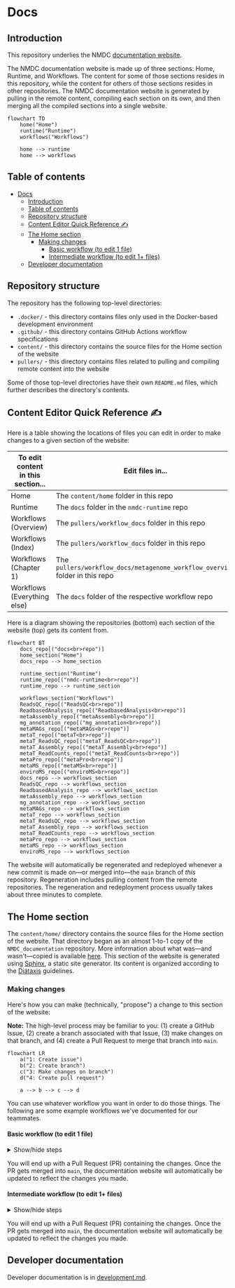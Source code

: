 # Docs

## Introduction

This repository underlies the NMDC [documentation website](https://docs.microbiomedata.org).

The NMDC documentation website is made up of three sections: Home, Runtime, and Workflows. The content for some of those
sections resides in this repository, while the content for others of those sections resides in other repositories.
The NMDC documentation website is generated by pulling in the remote content, compiling each section on its own,
and then merging all the compiled sections into a single website.

```mermaid
flowchart TD
    home("Home")
    runtime("Runtime")
    workflows("Workflows")

    home --> runtime
    home --> workflows
```

## Table of contents

<!-- TOC -->
* [Docs](#docs)
  * [Introduction](#introduction)
  * [Table of contents](#table-of-contents)
  * [Repository structure](#repository-structure)
  * [Content Editor Quick Reference ✍️](#content-editor-quick-reference-)
  * [The Home section](#the-home-section)
    * [Making changes](#making-changes)
      * [Basic workflow (to edit 1 file)](#basic-workflow-to-edit-1-file)
      * [Intermediate workflow (to edit 1+ files)](#intermediate-workflow-to-edit-1-files)
  * [Developer documentation](#developer-documentation)
<!-- TOC -->

## Repository structure

The repository has the following top-level directories:

- `.docker/` - this directory contains files only used in the Docker-based development environment
- `.github/` - this directory contains GitHub Actions workflow specifications
- `content/` - this directory contains the source files for the Home section of the website
- `pullers/` - this directory contains files related to pulling and compiling remote content into the website

Some of those top-level directories have their own `README.md` files, which further describes the directory's contents.

## Content Editor Quick Reference ✍️

Here is a table showing the locations of files you can edit in order to make changes to a given section of the website:

| To edit content<br>in this section... | Edit files in...                                                             |
|---------------------------------------|------------------------------------------------------------------------------|
| Home                                  | The `content/home` folder in this repo                                       |
| Runtime                               | The `docs` folder in the `nmdc-runtime` repo                                 |
| Workflows (Overview)                  | The `pullers/workflow_docs` folder in this repo                              |
| Workflows (Index)                     | The `pullers/workflow_docs` folder in this repo                              |
| Workflows (Chapter 1)                 | The `pullers/workflow_docs/metagenome_workflow_overview` folder in this repo |
| Workflows (Everything else)           | The `docs` folder of the respective workflow repo                            |

Here is a diagram showing the repositories (bottom) each section of the website (top) gets its content from.

```mermaid
flowchart BT
    docs_repo[("docs<br>repo")]
    home_section("Home")
    docs_repo --> home_section
    
    runtime_section("Runtime")
    runtime_repo[("nmdc-runtime<br>repo")]
    runtime_repo --> runtime_section
    
    workflows_section("Workflows")
    ReadsQC_repo[("ReadsQC<br>repo")]
    ReadbasedAnalysis_repo[("ReadbasedAnalysis<br>repo")]
    metaAssembly_repo[("metaAssembly<br>repo")]
    mg_annotation_repo[("mg_annotation<br>repo")]
    metaMAGs_repo[("metaMAGs<br>repo")]
    metaT_repo[("metaT<br>repo")]
    metaT_ReadsQC_repo[("metaT_ReadsQC<br>repo")]
    metaT_Assembly_repo[("metaT_Assembly<br>repo")]
    metaT_ReadCounts_repo[("metaT_ReadCounts<br>repo")]
    metaPro_repo[("metaPro<br>repo")]
    metaMS_repo[("metaMS<br>repo")]
    enviroMS_repo[("enviroMS<br>repo")]
    docs_repo --> workflows_section
    ReadsQC_repo --> workflows_section
    ReadbasedAnalysis_repo --> workflows_section
    metaAssembly_repo --> workflows_section
    mg_annotation_repo --> workflows_section
    metaMAGs_repo --> workflows_section
    metaT_repo --> workflows_section
    metaT_ReadsQC_repo --> workflows_section
    metaT_Assembly_repo --> workflows_section
    metaT_ReadCounts_repo --> workflows_section
    metaPro_repo --> workflows_section
    metaMS_repo --> workflows_section
    enviroMS_repo --> workflows_section
```

The website will automatically be regenerated and redeployed whenever a new commit is made on—or merged into—the `main`
branch of _this_ repository. Regeneration includes pulling content from the remote repositories. The regeneration and redeployment process usually takes about three minutes to complete.

## The Home section

The `content/home/` directory contains the source files for the Home section of the website. That directory began as an
almost 1-to-1 copy of the `NMDC_documentation` repository. More information about what was—and wasn't—copied is
available [here](./content/home/README.md).
This section of the website is generated using [Sphinx](https://www.sphinx-doc.org), a static site generator.
Its content is organized according to the [Diátaxis](https://diataxis.fr/how-to-use-diataxis/#use-diataxis-as-a-guide-not-a-plan) guidelines.

### Making changes

Here's how you can make (technically, "propose") a change to this section of the website:

**Note:** The high-level process may be familiar to you: (1) create a GitHub Issue, (2) create a branch associated
with that Issue, (3) make changes on that branch, and (4) create a Pull Request to merge that branch into `main`.

```mermaid
flowchart LR
    a("1: Create issue")
    b("2: Create branch")
    c("3: Make changes on branch")
    d("4: Create pull request")

    a --> b --> c --> d
```

You can use whatever workflow you want in order to do those things. The following are some example workflows we've
documented for our teammates.

#### Basic workflow (to edit 1 file)

<details>
  <summary>Show/hide steps</summary>

1. Create a GitHub Issue describing the issue you want to address (e.g. "`Link is broken`")
2. On GitHub, go to the file within `content/home/src` that you want to edit
3. Click the "Edit this file" button (i.e. the pencil icon button) at the upper right
4. Edit the file, making the changes you want to make
5. Click the "Commit changes..." button at the upper right
6. Customize the commit message to tell others what you did (e.g. "`Fix typo in link`")
7. Mark the bubble that says "**Create a new branch** for this commit and start a pull request"
8. (Recommended) Customize the branch name so it starts with the GitHub Issue number (e.g. `123-link-is-broken`)
9. Click "Propose changes"
10. Fill in the Pull Request form and click "Create pull request"

</details>

You will end up with a Pull Request (PR) containing the changes. Once the PR gets merged into `main`,
the documentation website will automatically be updated to reflect the changes you made.

#### Intermediate workflow (to edit 1+ files)

<details>
  <summary>Show/hide steps</summary>

1. Create a GitHub Issue describing the issue you want to address (e.g. "`Link is broken`")
2. Visit https://github.dev/microbiomedata/docs/
3. Click the branch name (e.g. `main`) at the lower left
4. Click "Create a new branch..." at the top
5. Enter a name for the branch, beginning with an issue number (e.g. `123-link-is-broken`)
6. (If prompted) Click "Switch to Branch"
7. Make changes in `content/home/src`
8. Click the "Source Control" icon in the left sidebar (3rd from the top)
9. Hover over the "Changes" heading and click the `+` icon that appears
10. Enter a commit message to tell others what you did (e.g. "`Fix typo in link`")
11. Click the "Commit & Push" button
12. Visit https://github.com/microbiomedata/docs/ and create a Pull Request for that branch

</details>

You will end up with a Pull Request (PR) containing the changes. Once the PR gets merged into `main`,
the documentation website will automatically be updated to reflect the changes you made.

## Developer documentation

Developer documentation is in [development.md](./development.md).
